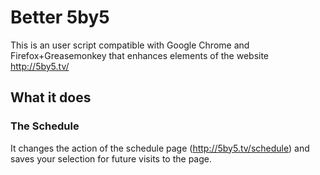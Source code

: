 Better 5by5
===========

This is an user script compatible with Google Chrome and Firefox+Greasemonkey
that enhances elements of the website http://5by5.tv/

What it does
------------

### The Schedule

It changes the action of the schedule page (http://5by5.tv/schedule)
and saves your selection for future visits to the page.